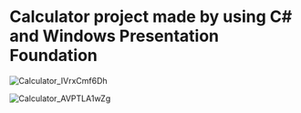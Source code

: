# Calculator project made by using C# and Windows Presentation Foundation

![Calculator_IVrxCmf6Dh](https://github.com/Oyne/Calculator_WPF/assets/91478447/68dffaa9-60ac-4b1b-9378-5c2abce01588)

![Calculator_AVPTLA1wZg](https://github.com/Oyne/Calculator_WPF/assets/91478447/d9367c5b-bd02-4388-8c82-558ae25fd12b)
